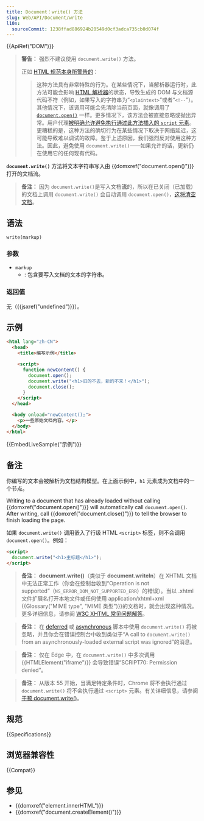 ```yaml
---
title: Document：write() 方法
slug: Web/API/Document/write
l10n:
  sourceCommit: 1238ffad886924b20549d0cf3adca735cb0d074f
---
```


{{ApiRef("DOM")}}

> **警告：** 强烈不建议使用 `document.write()` 方法。
>
> 正如 [HTML 规范本身所警告的](<https://html.spec.whatwg.org/multipage/dynamic-markup-insertion.html#document.write()>)：
>
> > 这种方法具有非常特殊的行为。在某些情况下，当解析器运行时，此方法可能会影响 [HTML 解析器](https://html.spec.whatwg.org/multipage/parsing.html#html-parser)的状态，导致生成的 DOM 与文档源代码不符（例如，如果写入的字符串为“`<plaintext>`”或者“`<!--`”）。其他情况下，该调用可能会先清除当前页面，就像调用了 [`document.open()`](https://html.spec.whatwg.org/multipage/dynamic-markup-insertion.html#dom-document-open) 一样。更多情况下，该方法会被直接忽略或抛出异常。用户代理[被明确允许避免执行通过此方法插入的 `script` 元素](https://html.spec.whatwg.org/multipage/parsing.html#document-written-scripts-intervention)。更糟糕的是，这种方法的确切行为在某些情况下取决于网络延迟，这可能导致难以调试的故障。鉴于上述原因，我们强烈反对使用这种方法。因此，避免使用 `document.write()`——如果允许的话，更新仍在使用它的任何现有代码。

**`document.write()`** 方法将文本字符串写入由 {{domxref("document.open()")}} 打开的文档流。

> **备注：** 因为 `document.write()`是写入文档**流**的，所以在已关闭（已加载）的文档上调用 `document.write()` 会自动调用 `document.open()`，[这将清空文档](/zh-CN/docs/Web/API/Document/open#备注)。

## 语法

```js-nolint
write(markup)
```

### 参数

- `markup`
  - : 包含要写入文档的文本的字符串。

### 返回值

无（{{jsxref("undefined")}}）。

## 示例

```html
<html lang="zh-CN">
  <head>
    <title>编写示例</title>

    <script>
      function newContent() {
        document.open();
        document.write("<h1>旧的不去，新的不来！</h1>");
        document.close();
      }
    </script>
  </head>

  <body onload="newContent();">
    <p>一些原始文档内容。</p>
  </body>
</html>
```

{{EmbedLiveSample("示例")}}

## 备注

你编写的文本会被解析为文档结构模型。在上面示例中，`h1` 元素成为文档中的一个节点。

Writing to a document that has already loaded without calling {{domxref("document.open()")}} will automatically call `document.open()`. After writing, call {{domxref("document.close()")}} to tell the browser to finish loading the page.

如果 `document.write()` 调用嵌入了行级 HTML `<script>` 标签，则不会调用 `document.open()`。例如：

```html
<script>
  document.write("<h1>主标题</h1>");
</script>
```

> **备注：** **document.write()**（类似于 **document.writeIn**）在 XHTML 文档中无法正常工作（你会在控制台收到“Operation is not supported”（`NS_ERROR_DOM_NOT_SUPPORTED_ERR`）的错误）。当以 .xhtml 文件扩展名打开本地文件或任何使用 application/xhtml+xml {{Glossary("MIME type", "MIME 类型")}}的文档时，就会出现这种情况。更多详细信息，请参阅 [W3C XHTML 常见问题解答](https://www.w3.org/MarkUp/2004/xhtml-faq#docwrite)。

> **备注：** 在 [deferred](/zh-CN/docs/Web/HTML/Element/script#defer) 或 [asynchronous](/zh-CN/docs/Web/HTML/Element/script#async) 脚本中使用 `document.write()` 将被忽略，并且你会在错误控制台中收到类似于“A call to `document.write()` from an asynchronously-loaded external script was ignored”的消息。

> **备注：** 仅在 Edge 中，在 `document.write()` 中多次调用 {{HTMLElement("iframe")}} 会导致错误“SCRIPT70: Permission denied”。

> **备注：** 从版本 55 开始，当满足特定条件时，Chrome 将不会执行通过 `document.write()` 将不会执行通过 `<script>` 元素。有关详细信息，请参阅[干预 document.write()](https://developer.chrome.com/blog/removing-document-write/)。

## 规范

{{Specifications}}

## 浏览器兼容性

{{Compat}}

## 参见

- {{domxref("element.innerHTML")}}
- {{domxref("document.createElement()")}}
